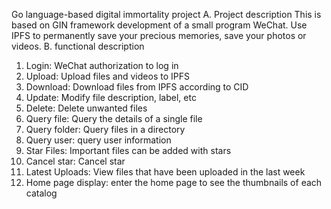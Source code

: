 Go language-based digital immortality project
A. Project description
This is based on GIN framework development of a small program WeChat.
Use IPFS to permanently save your precious memories, save your photos or videos.
B. functional description
1. Login: WeChat authorization to log in
2. Upload: Upload files and videos to IPFS
3. Download: Download files from IPFS according to CID
4. Update: Modify file description, label, etc
5. Delete: Delete unwanted files
6. Query file: Query the details of a single file
7. Query folder: Query files in a directory
8. Query user: query user information
9. Star Files: Important files can be added with stars
10. Cancel star: Cancel star
11. Latest Uploads: View files that have been uploaded in the last week
12. Home page display: enter the home page to see the thumbnails of each catalog